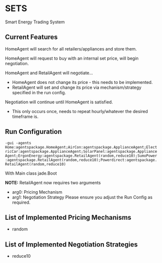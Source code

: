 # SETS
Smart Energy Trading System

## Current Features
HomeAgent will search for all retailers/appliances and store them.

HomeAgent will request to buy with an internal set price, will begin negotiation.

HomeAgent and RetailAgent will negotiate...
* HomeAgent does not change its price - this needs to be implemented.  
* RetailAgent will set and change its price via mechanism/strategy specified in the run config.

Negotiation will continue until HomeAgent is satisfied.
* This only occurs once, needs to repeat hourly/whatever the desired timeframe is.

## Run Configuration
`-gui -agents Home:agentspackage.HomeAgent;AirCon:agentspackage.ApplianceAgent;ElectricCar:agentspackage.ApplianceAgent;SolarPanel:agentspackage.ApplianceAgent;ErgonEnergy:agentspackage.RetailAgent(random,reduce10);SumoPower:agentspackage.RetailAgent(random,reduce10);Powerdirect:agentspackage.RetailAgent(random,reduce10)`

With Main class jade.Boot

**NOTE:** RetailAgent now requires two arguments
* arg0: Pricing Mechanism
* arg1: Negotiation Strategy
Please ensure you adjust the Run Config as required.

## List of Implemented Pricing Mechanisms
* random

## List of Implemented Negotiation Strategies
* reduce10


